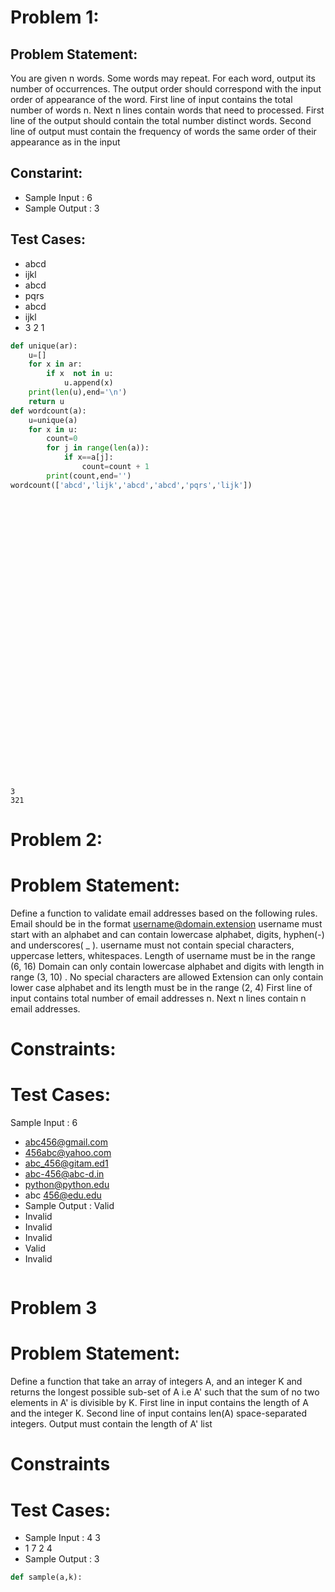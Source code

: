 
# Problem 1:
    

## Problem Statement:
You are given n words. Some words may repeat. For each word, output its number of occurrences. The output order should correspond with the input order of appearance of the word. 
First line of input contains the total number of words n. Next n lines contain words that need to processed.
First line of the output should contain the total number distinct words. Second line of output must contain the frequency of words the same order of their appearance as in the input


## Constarint:
* Sample Input : 6
* Sample Output : 3

## Test Cases:

* abcd
* ijkl
* abcd
* pqrs
* abcd
* ijkl
* 3 2 1


```python
def unique(ar):
    u=[]
    for x in ar:
        if x  not in u:
            u.append(x)
    print(len(u),end='\n')
    return u
def wordcount(a):
    u=unique(a)
    for x in u:
        count=0
        for j in range(len(a)):
            if x==a[j]:
                count=count + 1
        print(count,end='')
wordcount(['abcd','lijk','abcd','abcd','pqrs','lijk'])        
            
            
            
            
            
            
            
            
            
            
            
            
            
            
            
            
            
            
            
            
            
            
            
            
            
            
              
       
    
    
    
```

    3
    321

# Problem 2:


# Problem Statement:
Define a function to validate email addresses based on the following rules.
Email should be in the format username@domain.extension
username must start with an alphabet and can contain lowercase alphabet, digits, hyphen(-) and underscores( _ ).
username must not contain special characters, uppercase letters, whitespaces.
Length of username must be in the range (6, 16)
Domain can only contain lowercase alphabet and digits with length in range (3, 10) . No special characters are allowed
Extension can only contain lower case alphabet and its length must be in the range (2, 4)
First line of input contains total number of email addresses n. Next n lines contain n email addresses.


# Constraints:

# Test Cases:
Sample Input : 6
* abc456@gmail.com
* 456abc@yahoo.com
* abc_456@gitam.ed1
* abc-456@abc-d.in
* python@python.edu
* abc 456@edu.edu
* Sample Output : Valid
* Invalid
* Invalid
* Invalid
* Valid
* Invalid


```python

```

# Problem 3

# Problem Statement:
Define a function that take an array of integers A, and an integer K and returns the longest possible sub-set of A i.e A' such that the sum of no two elements in A' is divisible by K.
First line in input contains the length of A and the integer K. Second line of input contains len(A) space-separated integers.
Output must contain the length of A' list

# Constraints

# Test Cases:
* Sample Input : 4 3
* 1 7 2 4
* Sample Output : 3


```python
def sample(a,k):
     
```
